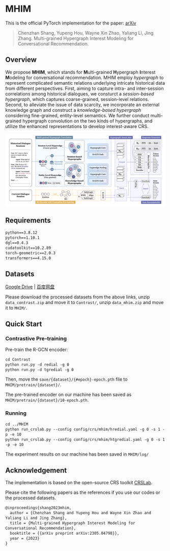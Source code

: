 # MHIM

This is the official PyTorch implementation for the paper: [arXiv](https://arxiv.org/abs/2305.04798)

> Chenzhan Shang, Yupeng Hou, Wayne Xin Zhao, Yaliang Li, Jing Zhang. Multi-grained Hypergraph Interest Modeling for Conversational Recommendation.

## Overview

We propose **MHIM**, which stands for **M**ulti-grained **H**ypergraph **I**nterest **M**odeling for conversational recommendation. MHIM employ *hypergraph* to represent complicated semantic relations underlying intricate historical data from different perspectives. First, aiming to capture intra- and inter-session correlations among historical dialogues, we consturct a *session-based hypergraph*, which captures coarse-grained, session-level relations. Second, to alleviate the issue of data scarcity, we incorporate an external knowledge graph and construct a *knowledge-based hypergraph* considering fine-grained, entity-level semantics. We further conduct multi-grained hypergraph convolution on the two kinds of hypergraphs, and utilize the enhanced representations to develop interest-aware CRS.

![](Asset/model.png)

## Requirements

```
python==3.8.12
pytorch==1.10.1
dgl==0.4.3
cudatoolkit==10.2.89
torch-geometric==2.0.3
transformers==4.15.0
```

## Datasets

[Google Drive](https://drive.google.com/drive/folders/1witl2Ga8pQzAsreQhj4QUH7TldzWKzLa?usp=sharing) | [百度网盘](https://pan.baidu.com/s/1WQoWOSrquIZtJz8AGfg9Cg?pwd=mhim)

Please download the processed datasets from the above links, unzip `data_contrast.zip` and move it to `Contrast/`, unzip `data_mhim.zip` and move it to `MHIM/`.

## Quick Start

### Contrastive Pre-training

Pre-train the R-GCN encoder:

```
cd Contrast
python run.py -d redial -g 0
python run.py -d tgredial -g 0
```

Then, move the `save/{dataset}/{#epoch}-epoch.pth` file to `MHIM/pretrain/{dataset}/`.

The pre-trained encoder on our machine has been saved as `MHIM/pretrain/{dataset}/10-epoch.pth`.

### Running

```
cd ../MHIM
python run_crslab.py --config config/crs/mhim/hredial.yaml -g 0 -s 1 -p -e 10
python run_crslab.py --config config/crs/mhim/htgredial.yaml -g 0 -s 1 -p -e 10
```

The experiment results on our machine has been saved in `MHIM/log/`

## Acknowledgement

The implementation is based on the open-source CRS toolkit [CRSLab](https://github.com/RUCAIBox/CRSLab).

Please cite the following papers as the references if you use our codes or the processed datasets.

```
@inproceedings{shang2023mhim,
  author = {Chenzhan Shang and Yupeng Hou and Wayne Xin Zhao and Yaliang Li and Jing Zhang},
  title = {Multi-grained Hypergraph Interest Modeling for Conversational Recommendation},
  booktitle = {{arXiv preprint arXiv:2305.04798}},
  year = {2023}
}
```

